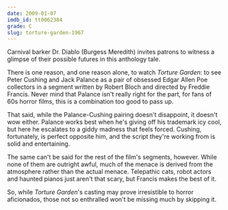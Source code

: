 ```yaml
---
date: 2009-01-07
imdb_id: tt0062384
grade: C
slug: torture-garden-1967
---
```


Carnival barker Dr. Diablo (Burgess Meredith) invites patrons to witness a glimpse of their possible futures in this anthology tale.

There is one reason, and one reason alone, to watch _Torture Garden_: to see Peter Cushing and Jack Palance as a pair of obsessed Edgar Allen Poe collectors in a segment written by Robert Bloch and directed by Freddie Francis. Never mind that Palance isn't really right for the part, for fans of 60s horror films, this is a combination too good to pass up.

That said, while the Palance-Cushing pairing doesn't disappoint, it doesn't wow either. Palance works best when he's giving off his trademark icy cool, but here he escalates to a giddy madness that feels forced. Cushing, fortunately, is perfect opposite him, and the script they're working from is solid and entertaining.

The same can't be said for the rest of the film's segments, however. While none of them are outright awful, much of the menace is derived from the atmosphere rather than the actual menace. Telepathic cats, robot actors and haunted pianos just aren't that scary, but Francis makes the best of it.

So, while _Torture Garden_'s casting may prove irresistible to horror aficionados, those not so enthralled won't be missing much by skipping it.
